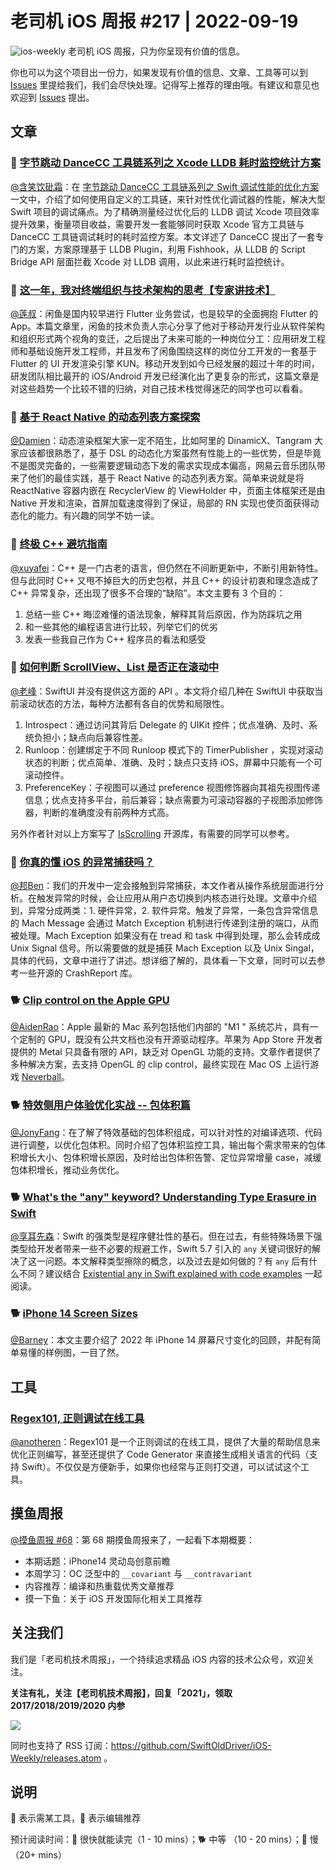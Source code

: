 # 老司机 iOS 周报 #217 | 2022-09-19

![ios-weekly](https://github.com/SwiftOldDriver/iOS-Weekly/blob/master/assets/ios-weekly.png?raw=true)
老司机 iOS 周报，只为你呈现有价值的信息。

你也可以为这个项目出一份力，如果发现有价值的信息、文章、工具等可以到 [Issues](https://github.com/SwiftOldDriver/iOS-Weekly/issues) 里提给我们，我们会尽快处理。记得写上推荐的理由哦。有建议和意见也欢迎到 [Issues](https://github.com/SwiftOldDriver/iOS-Weekly/issues) 提出。

## 文章

### 🐢 [字节跳动 DanceCC 工具链系列之 Xcode LLDB 耗时监控统计方案](https://mp.weixin.qq.com/s/4DgbZosBit-kTVhYMwRlHw)

[@含笑饮砒霜](https://weibo.com/chinafishnews/)：在 [字节跳动 DanceCC 工具链系列之 Swift 调试性能的优化方案](https://blog.csdn.net/YZcoder/article/details/124684083) 一文中，介绍了如何使用自定义的工具链，来针对性优化调试器的性能，解决大型 Swift 项目的调试痛点。为了精确测量经过优化后的 LLDB 调试 Xcode 项目效率提升效果，衡量项目收益，需要开发一套能够同时获取 Xcode 官方工具链与 DanceCC 工具链调试耗时的耗时监控方案。本文详述了 DanceCC 提出了一套专门的方案，方案原理基于 LLDB Plugin，利用 Fishhook，从 LLDB 的 Script Bridge API 层面拦截 Xcode 对 LLDB 调用，以此来进行耗时监控统计。

### 🐢 [这一年，我对终端组织与技术架构的思考【专家讲技术】](https://mp.weixin.qq.com/s/BGGsuYrlojMfTqfTo71VZg)

[@莲叔](http://aaaron7.github.io/)：闲鱼是国内较早进行 Flutter 业务尝试，也是较早的全面拥抱 Flutter 的 App。本篇文章里，闲鱼的技术负责人宗心分享了他对于移动开发行业从软件架构和组织形式两个视角的变迁，之后提出了未来可能的一种岗位分工：应用研发工程师和基础设施开发工程师，并且发布了闲鱼围绕这样的岗位分工开发的一套基于 Flutter 的 UI 开发渲染引擎 KUN。移动开发到如今已经发展的超过十年的时间，研发团队相比最开的 iOS/Android 开发已经演化出了更复杂的形式，这篇文章是对这些趋势一个比较不错的归纳，对自己技术栈觉得迷茫的同学也可以看看。

### 🐎 [基于 React Native 的动态列表方案探索](https://mp.weixin.qq.com/s/5Oa45FN3SECveu6_N89k2A)

[@Damien](https://github.com/ZengyiMa)：动态渲染框架大家一定不陌生，比如阿里的 DinamicX、Tangram 大家应该都很熟悉了，基于 DSL 的动态化方案虽然有性能上的一些优势，但是毕竟不是图灵完备的，一些需要逻辑动态下发的需求实现成本偏高，网易云音乐团队带来了他们的最佳实践，基于 React Native 的动态列表方案。简单来说就是将 ReactNative 容器内嵌在 RecyclerView 的 ViewHolder 中，页面主体框架还是由 Native 开发和渲染，首屏加载速度得到了保证，局部的 RN 实现也使页面获得动态化的能力。有兴趣的同学不妨一读。

### 🐢 [终极 C++ 避坑指南](https://mp.weixin.qq.com/s/Isr5-FojMTRK36g-Gh2_yQ)

[@xuyafei](http://github.com/xiaofei86)：C++ 是一门古老的语言，但仍然在不间断更新中，不断引用新特性。但与此同时 C++ 又甩不掉巨大的历史包袱，并且 C++ 的设计初衷和理念造成了 C++ 异常复杂，还出现了很多不合理的“缺陷”。本文主要有 3 个目的：
1. 总结一些 C++ 晦涩难懂的语法现象，解释其背后原因，作为防踩坑之用
2. 和一些其他的编程语言进行比较，列举它们的优劣
3. 发表一些我自己作为 C++ 程序员的看法和感受

### 🐢 [如何判断 ScrollView、List 是否正在滚动中](https://juejin.cn/post/7143002835192381471#heading-0)

[@老峰](http://github.com/gesantung)：SwiftUI 并没有提供这方面的 API 。本文将介绍几种在 SwiftUI 中获取当前滚动状态的方法，每种方法都有各自的优势和局限性。
1. Introspect：通过访问其背后 Delegate 的 UIKit 控件；优点准确、及时、系统负担小；缺点向后兼容性差。
2. Runloop：创建绑定于不同 Runloop 模式下的 TimerPublisher ，实现对滚动状态的判断；优点简单、准确、及时；缺点只支持 iOS，屏幕中只能有一个可滚动控件。
3. PreferenceKey：子视图可以通过 preference 视图修饰器向其祖先视图传递信息；优点支持多平台，前后兼容；缺点需要为可滚动容器的子视图添加修饰器，判断的准确度没有前两种方式高。

另外作者针对以上方案写了 [IsScrolling](https://github.com/fatbobman/IsScrolling) 开源库，有需要的同学可以参考。

### 🐢 [你真的懂 iOS 的异常捕获吗？](https://juejin.cn/post/7142656591139962888#heading-16)

[@邦Ben](https://weibo.com/linwenbang)：我们的开发中一定会接触到异常捕获，本文作者从操作系统层面进行分析。在触发异常的时候，会让应用从用户态切换到内核态进行处理。文章中介绍到，异常分成两类：1. 硬件异常，2. 软件异常。触发了异常，一条包含异常信息的 Mach Message 会通过 Match Exception 机制进行传递到注册的端口，从而被处理。Mach Exception 如果没有在 tread 和 task 中得到处理，那么会转成成 Unix Signal 信号。所以需要做的就是捕获 Mach Exception 以及 Unix Singal，具体的代码，文章中进行了讲述。想详细了解的，具体看一下文章，同时可以去参考一些开源的 CrashReport 库。

### 🐕 [Clip control on the Apple GPU](https://rosenzweig.io/blog/asahi-gpu-part-6.html)

[@AidenRao](https://weibo.com/AidenRao)：Apple 最新的 Mac 系列包括他们内部的 "M1 " 系统芯片，具有一个定制的 GPU，既没有公共文档也没有开源驱动程序。苹果为 App Store 开发者提供的 Metal 只具备有限的 API，缺乏对 OpenGL 功能的支持。文章作者提供了多种解决方案，去支持 OpenGL 的 clip control，最终实现在 Mac OS 上运行游戏 [Neverball](https://neverball.org/)。

### 🐕 [特效侧用户体验优化实战 -- 包体积篇](https://mp.weixin.qq.com/s/3ZrRW0iRSBjqs0ix4FWzZA)

[@JonyFang](https://github.com/JonyFang)：在了解了特效基础的包体积组成，可以针对性的对编译选项、代码进行调整，以优化包体积。同时介绍了包体积监控工具，输出每个需求带来的包体积增长大小、包体积增长原因，及时给出包体积告警、定位异常增量 case，减缓包体积增长，推动业务优化。

### 🐕 [What's the "any" keyword? Understanding Type Erasure in Swift](https://swiftrocks.com/whats-any-understanding-type-erasure-in-swift)

[@享耳先森](https://github.com/iblacksun)：Swift 的强类型是程序健壮性的基石。但在过去，有些特殊场景下强类型给开发者带来一些不必要的规避工作，Swift 5.7 引入的 `any` 关键词很好的解决了这一问题。本文解释类型擦除的概念，以及过去是如何做的？有 `any` 后有什么不同？建议结合 [Existential any in Swift explained with code examples](https://www.avanderlee.com/swift/existential-any/) 一起阅读。

### 🐕 [iPhone 14 Screen Sizes](https://useyourloaf.com/blog/iphone-14-screen-sizes/)

[@Barney](https://github.com/BarneyZhaoooo)：本文主要介绍了 2022 年 iPhone 14 屏幕尺寸变化的回顾，并配有简单易懂的样例图，一目了然。

## 工具

### [Regex101, 正则调试在线工具](https://regex101.com)
[@anotheren](https://github.com/anotheren/)：Regex101 是一个正则调试的在线工具，提供了大量的帮助信息来优化正则编写，甚至还提供了 Code Generator 来直接生成相关语言的代码（支持 Swift）。不仅仅是方便新手，如果你也经常与正则打交道，可以试试这个工具。

## 摸鱼周报

[@摸鱼周报 #68](https://mp.weixin.qq.com/s/YNukagI-VTOsIkhlYM6dEQ)：第 68 期摸鱼周报来了，一起看下本期概要：

* 本期话题：iPhone14 灵动岛创意前瞻
* 本周学习：OC 泛型中的  `__covariant`  与 `__contravariant`
* 内容推荐：编译和热重载优秀文章推荐
* 摸一下鱼：关于 iOS 开发国际化相关工具推荐

## 关注我们

我们是「老司机技术周报」，一个持续追求精品 iOS 内容的技术公众号，欢迎关注。

**关注有礼，关注【老司机技术周报】，回复「2021」，领取 2017/2018/2019/2020 内参**

![](https://github.com/SwiftOldDriver/iOS-Weekly/blob/master/assets/qrcode_for_wechat.jpg?raw=true)

同时也支持了 RSS 订阅：https://github.com/SwiftOldDriver/iOS-Weekly/releases.atom 。

## 说明

🚧 表示需某工具，🌟 表示编辑推荐

预计阅读时间：🐎 很快就能读完（1 - 10 mins）；🐕 中等 （10 - 20 mins）；🐢 慢（20+ mins）
